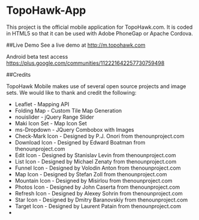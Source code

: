 # TopoHawk-App

This project is the official mobile application for TopoHawk.com.  It is coded in HTML5 so that it can be used with Adobe PhoneGap or Apache Cordova.

##Live Demo
See a live demo at http://m.topohawk.com

Android beta test access https://plus.google.com/communities/112221642257730759498

##Credits

TopoHawk Mobile makes use of several open source projects and image sets.  We would like to thank and credit the following:

* Leaflet - Mapping API
* Folding Map - Custom Tile Map Generation
* nouislider - jQuery Range Slider
* Maki Icon Set - Map Icon Set
* ms-Dropdown - JQuery Combobox with Images
* Check-Mark Icon - Designed by P.J. Onori from thenounproject.com
* Download Icon - Designed by Edward Boatman from thenounproject.com
* Edit Icon - Designed by Stanislav Levin from thenounproject.com
* List Icon - Designed by Michael Zenaty from thenounproject.com
* Funnel Icon - Designed by Volodin Anton from thenounproject.com
* Map Icon - Designed by Stefan Zoll from thenounproject.com
* Mountain Icon - Designed by Misirlou from thenounproject.com
* Photos Icon - Designed by John Caserta from thenounproject.com
* Refresh Icon - Designed by Alexey Sohrin from thenounproject.com
* Star Icon - Designed by Dmitry Baranovskiy from thenounproject.com
* Target Icon - Designed by Laurent Patain from thenounproject.com
* 
